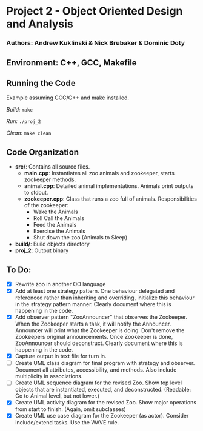 # Project 2 - Object Oriented Design and Analysis
### Authors: Andrew Kuklinski & Nick Brubaker & Dominic Doty

## Environment: C++, GCC, Makefile

## Running the Code
Example assuming GCC/G++ and make installed.

*Build:* `make`

*Run:* `./proj_2`

*Clean:* `make clean`

## Code Organization
* **src/**: Contains all source files.
  * **main.cpp**: Instantiates all zoo animals and zookeeper, starts zookeeper methods.
  * **animal.cpp**: Detailed animal implementations. Animals print outputs to stdout.
  * **zookeeper.cpp**: Class that runs a zoo full of animals.  Responsibilities of the zookeeper:
    * Wake the Animals
    * Roll Call the Animals
    * Feed the Animals
    * Exercise the Animals
    * Shut down the zoo (Animals to Sleep)
* **build/**: Build objects directory
* **proj_2**: Output binary

## To Do:
- [x] Rewrite zoo in another OO language
- [x] Add at least one strategy pattern. One behaviour delegated and referenced rather than inheriting and overriding, initialize this behaviour in the strategy pattern manner. Clearly document where this is happening in the code.
- [x] Add observer pattern "ZooAnnouncer" that observes the Zookeeper. When the Zookeeper starts a task, it will notify the Announcer. Announcer will print what the Zookeeper is doing. Don't remove the Zookeepers original announcements. Once Zookeeper is done, ZooAnnouncer should deconstruct. Clearly document where this is happening in the code.
- [x] Capture output in text file for turn in.
- [ ] Create UML class diagram for final program with strategy and observer. Document all attributes, accessibility, and methods. Also include multiplicity in associations.
- [ ] Create UML sequence diagram for the revised Zoo. Show top level objects that are instantiated, executed, and deconstructed. (Readable: Go to Animal level, but not lower.)
- [x] Create UML activity diagram for the revised Zoo. Show major operations from start to finish. (Again, omit subclasses)
- [x] Create UML use case diagram for the Zookeeper (as actor). Consider include/extend tasks. Use the WAVE rule.

